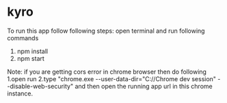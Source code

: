 # kyro

To run this app follow following steps:
open terminal and run following commands
1. npm install
2. npm start

Note: if you are getting cors error in chrome browser then do following
  1.open run 
  2.type "chrome.exe --user-data-dir="C://Chrome dev session" --disable-web-security"
  and then open the running app url in this chrome instance.
  
